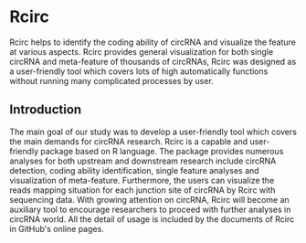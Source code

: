 # Rcirc
Rcirc helps to identify the coding ability of circRNA and visualize the feature at various aspects. Rcirc provides general visualization for both single circRNA and meta-feature of thousands of circRNAs, Rcirc was designed as a user-friendly tool which covers lots of high automatically functions without running many complicated processes by user. 
## Introduction
The main goal of our study was to develop a user-friendly tool which covers the main demands for circRNA research. Rcirc is a capable and user-friendly package based on R language. The package provides numerous analyses for both upstream and downstream research include circRNA detection, coding ability identification, single feature analyses and visualization of meta-feature. Furthermore, the users can visualize the reads mapping situation for each junction site of circRNA by Rcirc with sequencing data. With growing attention on circRNA, Rcirc will become an auxiliary tool to encourage researchers to proceed with further analyses in circRNA world. All the detail of usage is included by the documents of Rcirc in GitHub's online pages.
